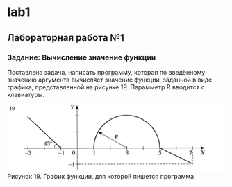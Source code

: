 # lab1
## Лабораторная работа №1
### Задание: Вычисление значение функции
Поставлена задача, написать программу, которая по введённому значению аргумента вычисляет значение функции, заданной в виде графика, представленной на рисунке 19. Парамметр R вводится с клавиатуры.

![image](./Screenshot19.jpg)
Рисунок 19. График функции, для которой пишется программа
